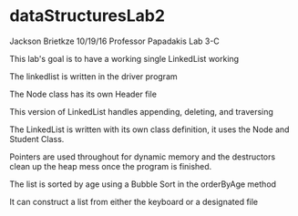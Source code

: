 # dataStructuresLab2

Jackson Brietkze
10/19/16
Professor Papadakis
Lab 3-C

This lab's goal is to have a working single LinkedList working 

The linkedlist is written in the driver program

The Node class has its own Header file

This version of LinkedList handles appending, deleting, and traversing

The LinkedList is written with its own class definition, it uses the Node and 
Student Class. 

Pointers are used throughout for dynamic memory and the destructors clean up the 
heap mess once the program is finished. 

The list is sorted by age using a Bubble Sort in the orderByAge method

It can construct a list from either the keyboard or a designated file
